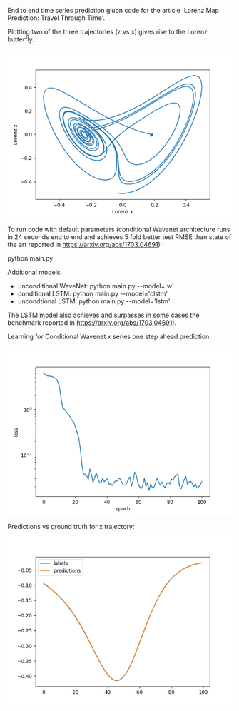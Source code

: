 End to end time series prediction gluon code for the article 'Lorenz Map Prediction: Travel Through Time'.

Plotting two of the three trajectories (z vs x) gives rise to the Lorenz butterfly.

![Lorenz_butterfly](assets/Lorenz_butterfly.png)


To run code with default parameters (conditional Wavenet architecture runs in 24 seconds end to end and achieves 5 fold better test RMSE than state of the art reported in https://arxiv.org/abs/1703.04691): 

python main.py

Additional models:
- unconditional WaveNet: python main.py --model='w'
- conditional LSTM: python main.py --model='clstm'
- uncondtional LSTM: python main.py --model='lstm'

The LSTM model also achieves and surpasses in some cases the benchmark reported in https://arxiv.org/abs/1703.04691).

Learning for Conditional Wavenet x series one step ahead prediction:

![losses_cw](assets/losses_cw.png)

Predictions vs ground truth for x trajectory:

![losses_cw](assets/preds_cwn.png)
